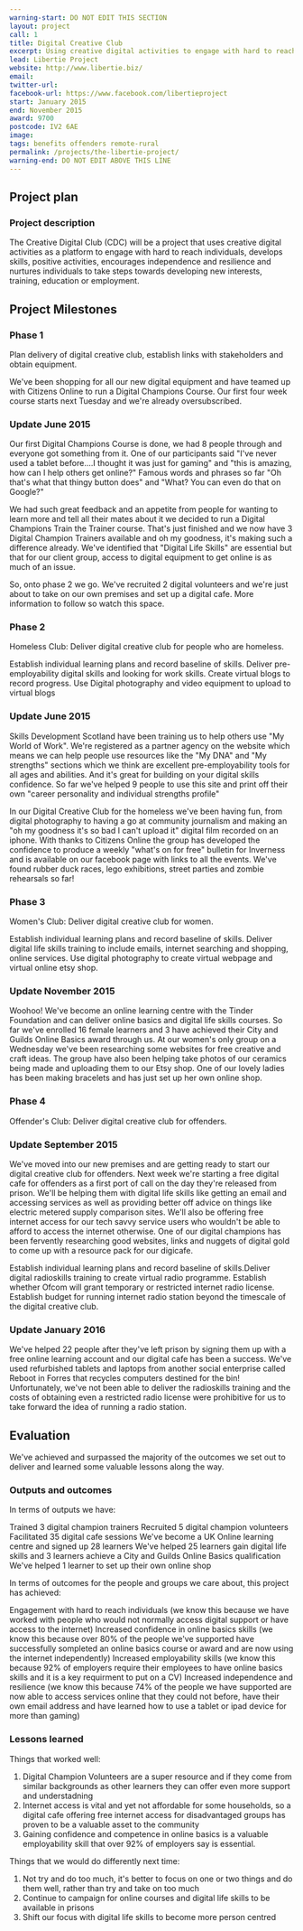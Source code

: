 ```yaml
---
warning-start: DO NOT EDIT THIS SECTION
layout: project
call: 1
title: Digital Creative Club
excerpt: Using creative digital activities to engage with hard to reach individuals.
lead: Libertie Project
website: http://www.libertie.biz/ 
email: 
twitter-url: 
facebook-url: https://www.facebook.com/libertieproject 
start: January 2015
end: November 2015
award: 9700
postcode: IV2 6AE
image:
tags: benefits offenders remote-rural
permalink: /projects/the-libertie-project/
warning-end: DO NOT EDIT ABOVE THIS LINE
---
```


## Project plan

### Project description

The Creative Digital Club (CDC) will be a project that uses creative digital activities as a platform to engage with hard to reach individuals, develops skills, positive activities, encourages independence and resilience and nurtures individuals to take steps towards developing new interests, training, education or employment.

## Project Milestones

### Phase 1

Plan delivery of digital creative club, establish links with stakeholders and obtain equipment.

We've been shopping for all our new digital equipment and have teamed up with Citizens Online to run a Digital Champions Course. Our first four week course starts next Tuesday and we're already oversubscribed. 

### Update June 2015

Our first Digital Champions Course is done, we had 8 people through and everyone got something from it. One of our participants said "I've never used a tablet before....I thought it was just for gaming" and "this is amazing, how can I help others get online?" Famous words and phrases so far "Oh that's what that thingy button does" and "What? You can even do that on Google?"

We had such great feedback and an appetite from people for wanting to learn more and tell all their mates about it we decided to run a Digital Champions Train the Trainer course. That's just finished and we now have 3 Digital Champion Trainers available and oh my goodness, it's making such a difference already. We've identified that "Digital Life Skills" are essential but that for our client group, access to digital equipment to get online is as much of an issue.

So, onto phase 2 we go. We've recruited 2 digital volunteers and we're just about to take on our own premises and set up a digital cafe. More information to follow so watch this space.

### Phase 2

Homeless Club: Deliver digital creative club for people who are homeless.

Establish individual learning plans and record baseline of skills. Deliver pre-employability digital skills and looking for work skills. Create virtual blogs to record progress. Use Digital photography and video equipment to upload to virtual blogs

### Update June 2015

Skills Development Scotland have been training us to help others use "My World of Work". We're registered as a partner agency on the website which means we can help people use resources like the "My DNA" and "My strengths" sections which we think are excellent pre-employability tools for all ages and abilities. And it's great for building on your digital skills confidence. So far we've helped 9 people to use this site and print off their own "career personality and individual strengths profile"

In our Digital Creative Club for the homeless we've been having fun, from digital photography to having a go at community journalism and making an "oh my goodness it's so bad I can't upload it" digital film recorded on an iphone. With thanks to Citizens Online the group has developed the confidence to produce a weekly "what's on for free" bulletin for Inverness and is available on our facebook page with links to all the events. We've found rubber duck races, lego exhibitions, street parties and zombie rehearsals so far!

### Phase 3

Women's Club: Deliver digital creative club for women.

Establish individual learning plans and record baseline of skills. Deliver digital life skills training to include emails, internet searching and shopping, online services. Use digital photography to create virtual webpage and virtual online etsy shop. 

### Update November 2015

Woohoo! We've become an online learning centre with the Tinder Foundation and can deliver online basics and digital life skills courses. So far we've enrolled 16 female learners and 3 have achieved their City and Guilds Online Basics award through us. At our women's only group on a Wednesday we've been researching some websites for free creative and craft ideas. The group have also been helping take photos of our ceramics being made and uploading them to our Etsy shop. One of our lovely ladies has been making bracelets and has just set up her own online shop.

### Phase 4

Offender's Club: Deliver digital creative club for offenders.

### Update September 2015

We've moved into our new premises and are getting ready to start our digital creative club for offenders. Next week we're starting a free digital cafe for offenders as a first port of call on the day they're released from prison. We'll be helping them with digital life skills like getting an email and accessing services as well as providing better off advice on things like electric metered supply comparison sites. We'll also be offering free internet access for our tech savvy service users who wouldn't be able to afford to access the internet otherwise. One of our digital champions has been fervently researching good websites, links and nuggets of digital gold to come up with a resource pack for our digicafe.

Establish individual learning plans and record baseline of skills.Deliver digital radioskills training to create virtual radio programme. Establish whether Ofcom will grant temporary or restricted internet radio license. Establish budget for running internet radio station beyond the timescale of the digital creative club.

### Update January 2016

We've helped 22 people after they've left prison by signing them up with a free online learning account and our digital cafe has been a success. We've used refurbished tablets and laptops from another social enterprise called Reboot in Forres that recycles computers destined for the bin! Unfortunately, we've not been able to deliver the radioskills training and the costs of obtaining even a restricted radio license were prohibitive for us to take forward the idea of running a radio station.

## Evaluation

We've achieved and surpassed the majority of the outcomes we set out to deliver and learned some valuable lessons along the way.

### Outputs and outcomes

In terms of outputs we have:
 
Trained 3 digital champion trainers 
Recruited 5 digital champion volunteers 
Facilitated 35 digital cafe sessions 
We've become a UK Online learning centre and signed up 28 learners 
We've helped 25 learners gain digital life skills and 3 learners achieve a City and Guilds Online Basics qualification
We've helped 1 learner to set up their own online shop

In terms of outcomes for the people and groups we care about, this project has achieved:

Engagement with hard to reach individuals (we know this because we have worked with people who would not normally access digital support or have access to the internet)
Increased confidence in online basics skills (we know this because over 80% of the people we've supported have successfully sompleted an online basics course or award and are now using the internet independently)
Increased employability skills (we know this because 92% of employers require their employees to have online basics skills and it is a key requirment to put on a CV)
Increased independence and resilience (we know this because 74% of the people we have supported are now able to access services online that they could not before, have their own email address and have learned how to use a tablet or ipad device for more than gaming)

### Lessons learned

Things that worked well:

1. Digital Champion Volunteers are a super resource and if they come from similar backgrounds as other learners they can offer even more support and understadning
2. Internet access is vital and yet not affordable for some households, so a digital cafe offering free internet access for disadvantaged groups has proven to be a valuable asset to the community
3. Gaining confidence and competence in online basics is a valuable employability skill that over 92% of employers say is essential.

Things that we would do differently next time:

1. Not try and do too much, it's better to focus on one or two things and do them well, rather than try and take on too much
2. Continue to campaign for online courses and digital life skills to be available in prisons
3. Shift our focus with digital life skills to become more person centred
